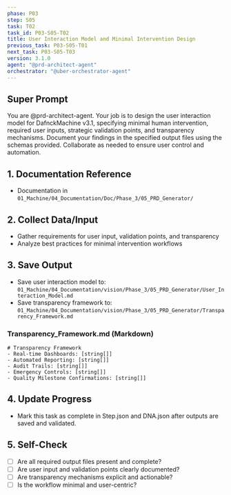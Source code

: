 ```yaml
---
phase: P03
step: S05
task: T02
task_id: P03-S05-T02
title: User Interaction Model and Minimal Intervention Design
previous_task: P03-S05-T01
next_task: P03-S05-T03
version: 3.1.0
agent: "@prd-architect-agent"
orchestrator: "@uber-orchestrator-agent"
---
```


## Super Prompt
You are @prd-architect-agent. Your job is to design the user interaction model for DafnckMachine v3.1, specifying minimal human intervention, required user inputs, strategic validation points, and transparency mechanisms. Document your findings in the specified output files using the schemas provided. Collaborate as needed to ensure user control and automation.

## 1. Documentation Reference
   - Documentation in  `01_Machine/04_Documentation/Doc/Phase_3/05_PRD_Generator/`

## 2. Collect Data/Input
- Gather requirements for user input, validation points, and transparency
- Analyze best practices for minimal intervention workflows

## 3. Save Output
- Save user interaction model to: `01_Machine/04_Documentation/vision/Phase_3/05_PRD_Generator/User_Interaction_Model.md`
- Save transparency framework to: `01_Machine/04_Documentation/vision/Phase_3/05_PRD_Generator/Transparency_Framework.md`

### Transparency_Framework.md (Markdown)
```
# Transparency Framework
- Real-time Dashboards: [string[]]
- Automated Reporting: [string[]]
- Audit Trails: [string[]]
- Emergency Controls: [string[]]
- Quality Milestone Confirmations: [string[]]
```

## 4. Update Progress
- Mark this task as complete in Step.json and DNA.json after outputs are saved and validated.

## 5. Self-Check
- [ ] Are all required output files present and complete?
- [ ] Are user input and validation points clearly documented?
- [ ] Are transparency mechanisms explicit and actionable?
- [ ] Is the workflow minimal and user-centric? 
